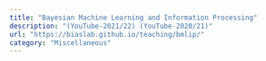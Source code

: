 ```yaml
---
title: "Bayesian Machine Learning and Information Processing"
description: "(YouTube-2021/22) (YouTube-2020/21)"
url: "https://biaslab.github.io/teaching/bmlip/"
category: "Miscellaneous"
---
```

